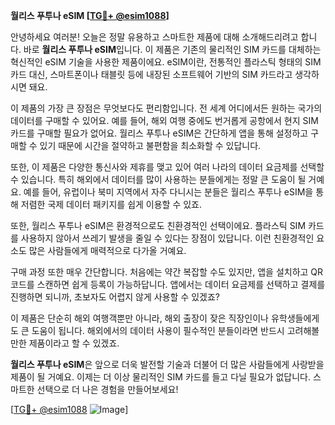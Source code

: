 **월리스 푸투나 eSIM [[TG💪+ @esim1088](https://t.me/s/esim1088)]**

안녕하세요 여러분! 오늘은 정말 유용하고 스마트한 제품에 대해 소개해드리려고 합니다. 바로 **월리스 푸투나 eSIM**입니다. 이 제품은 기존의 물리적인 SIM 카드를 대체하는 혁신적인 eSIM 기술을 사용한 제품이에요. eSIM이란, 전통적인 플라스틱 형태의 SIM 카드 대신, 스마트폰이나 태블릿 등에 내장된 소프트웨어 기반의 SIM 카드라고 생각하시면 돼요.

이 제품의 가장 큰 장점은 무엇보다도 편리함입니다. 전 세계 어디에서든 원하는 국가의 데이터를 구매할 수 있어요. 예를 들어, 해외 여행 중에도 번거롭게 공항에서 현지 SIM 카드를 구매할 필요가 없어요. 월리스 푸투나 eSIM은 간단하게 앱을 통해 설정하고 구매할 수 있기 때문에 시간을 절약하고 불편함을 최소화할 수 있답니다.

또한, 이 제품은 다양한 통신사와 제휴를 맺고 있어 여러 나라의 데이터 요금제를 선택할 수 있습니다. 특히 해외에서 데이터를 많이 사용하는 분들에게는 정말 큰 도움이 될 거예요. 예를 들어, 유럽이나 북미 지역에서 자주 다니시는 분들은 월리스 푸투나 eSIM을 통해 저렴한 국제 데이터 패키지를 쉽게 이용할 수 있죠.

또한, 월리스 푸투나 eSIM은 환경적으로도 친환경적인 선택이에요. 플라스틱 SIM 카드를 사용하지 않아서 쓰레기 발생을 줄일 수 있다는 장점이 있답니다. 이런 친환경적인 요소도 많은 사람들에게 매력적으로 다가올 거예요.

구매 과정 또한 매우 간단합니다. 처음에는 약간 복잡할 수도 있지만, 앱을 설치하고 QR 코드를 스캔하면 쉽게 등록이 가능하답니다. 앱에서는 데이터 요금제를 선택하고 결제를 진행하면 되니까, 초보자도 어렵지 않게 사용할 수 있겠죠?

이 제품은 단순히 해외 여행객뿐만 아니라, 해외 출장이 잦은 직장인이나 유학생들에게도 큰 도움이 됩니다. 해외에서의 데이터 사용이 필수적인 분들이라면 반드시 고려해볼 만한 제품이라고 할 수 있겠죠.

**월리스 푸투나 eSIM**은 앞으로 더욱 발전할 기술과 더불어 더 많은 사람들에게 사랑받을 제품이 될 거예요. 이제는 더 이상 물리적인 SIM 카드를 들고 다닐 필요가 없답니다. 스마트한 선택으로 더 나은 경험을 만들어보세요!

[[TG💪+ @esim1088](https://t.me/s/esim1088) ![Image](https://i.postimg.cc/Y0z9fWf4/image.png)]
